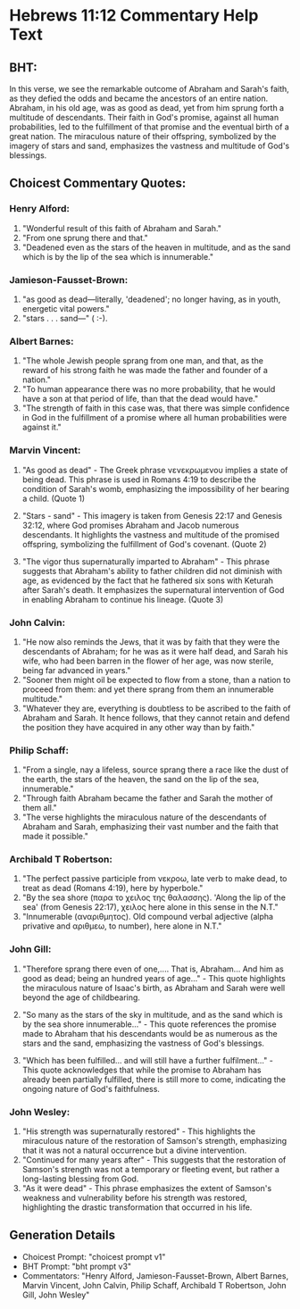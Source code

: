 # Hebrews 11:12 Commentary Help Text

## BHT:
In this verse, we see the remarkable outcome of Abraham and Sarah's faith, as they defied the odds and became the ancestors of an entire nation. Abraham, in his old age, was as good as dead, yet from him sprung forth a multitude of descendants. Their faith in God's promise, against all human probabilities, led to the fulfillment of that promise and the eventual birth of a great nation. The miraculous nature of their offspring, symbolized by the imagery of stars and sand, emphasizes the vastness and multitude of God's blessings.

## Choicest Commentary Quotes:
### Henry Alford:
1. "Wonderful result of this faith of Abraham and Sarah." 
2. "From one sprung there and that." 
3. "Deadened even as the stars of the heaven in multitude, and as the sand which is by the lip of the sea which is innumerable."

### Jamieson-Fausset-Brown:
1. "as good as dead—literally, 'deadened'; no longer having, as in youth, energetic vital powers."
2. "stars . . . sand—" ( :-).

### Albert Barnes:
1. "The whole Jewish people sprang from one man, and that, as the reward of his strong faith he was made the father and founder of a nation."
2. "To human appearance there was no more probability, that he would have a son at that period of life, than that the dead would have."
3. "The strength of faith in this case was, that there was simple confidence in God in the fulfillment of a promise where all human probabilities were against it."

### Marvin Vincent:
1. "As good as dead" - The Greek phrase νενεκρωμενου implies a state of being dead. This phrase is used in Romans 4:19 to describe the condition of Sarah's womb, emphasizing the impossibility of her bearing a child. (Quote 1)

2. "Stars - sand" - This imagery is taken from Genesis 22:17 and Genesis 32:12, where God promises Abraham and Jacob numerous descendants. It highlights the vastness and multitude of the promised offspring, symbolizing the fulfillment of God's covenant. (Quote 2)

3. "The vigor thus supernaturally imparted to Abraham" - This phrase suggests that Abraham's ability to father children did not diminish with age, as evidenced by the fact that he fathered six sons with Keturah after Sarah's death. It emphasizes the supernatural intervention of God in enabling Abraham to continue his lineage. (Quote 3)

### John Calvin:
1. "He now also reminds the Jews, that it was by faith that they were the descendants of Abraham; for he was as it were half dead, and Sarah his wife, who had been barren in the flower of her age, was now sterile, being far advanced in years."
2. "Sooner then might oil be expected to flow from a stone, than a nation to proceed from them: and yet there sprang from them an innumerable multitude."
3. "Whatever they are, everything is doubtless to be ascribed to the faith of Abraham and Sarah. It hence follows, that they cannot retain and defend the position they have acquired in any other way than by faith."

### Philip Schaff:
1. "From a single, nay a lifeless, source sprang there a race like the dust of the earth, the stars of the heaven, the sand on the lip of the sea, innumerable." 
2. "Through faith Abraham became the father and Sarah the mother of them all." 
3. "The verse highlights the miraculous nature of the descendants of Abraham and Sarah, emphasizing their vast number and the faith that made it possible."

### Archibald T Robertson:
1. "The perfect passive participle from νεκροω, late verb to make dead, to treat as dead (Romans 4:19), here by hyperbole."
2. "By the sea shore (παρα το χειλος της θαλασσης). 'Along the lip of the sea' (from Genesis 22:17), χειλος here alone in this sense in the N.T."
3. "Innumerable (αναριθμητος). Old compound verbal adjective (alpha privative and αριθμεω, to number), here alone in N.T."

### John Gill:
1. "Therefore sprang there even of one,.... That is, Abraham... And him as good as dead; being an hundred years of age..." - This quote highlights the miraculous nature of Isaac's birth, as Abraham and Sarah were well beyond the age of childbearing. 

2. "So many as the stars of the sky in multitude, and as the sand which is by the sea shore innumerable..." - This quote references the promise made to Abraham that his descendants would be as numerous as the stars and the sand, emphasizing the vastness of God's blessings.

3. "Which has been fulfilled... and will still have a further fulfilment..." - This quote acknowledges that while the promise to Abraham has already been partially fulfilled, there is still more to come, indicating the ongoing nature of God's faithfulness.

### John Wesley:
1. "His strength was supernaturally restored" - This highlights the miraculous nature of the restoration of Samson's strength, emphasizing that it was not a natural occurrence but a divine intervention.
2. "Continued for many years after" - This suggests that the restoration of Samson's strength was not a temporary or fleeting event, but rather a long-lasting blessing from God.
3. "As it were dead" - This phrase emphasizes the extent of Samson's weakness and vulnerability before his strength was restored, highlighting the drastic transformation that occurred in his life.


## Generation Details
- Choicest Prompt: "choicest prompt v1"
- BHT Prompt: "bht prompt v3"
- Commentators: "Henry Alford, Jamieson-Fausset-Brown, Albert Barnes, Marvin Vincent, John Calvin, Philip Schaff, Archibald T Robertson, John Gill, John Wesley"
